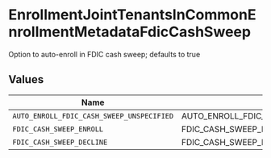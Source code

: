 # EnrollmentJointTenantsInCommonEnrollmentMetadataFdicCashSweep

Option to auto-enroll in FDIC cash sweep; defaults to true


## Values

| Name                                      | Value                                     |
| ----------------------------------------- | ----------------------------------------- |
| `AUTO_ENROLL_FDIC_CASH_SWEEP_UNSPECIFIED` | AUTO_ENROLL_FDIC_CASH_SWEEP_UNSPECIFIED   |
| `FDIC_CASH_SWEEP_ENROLL`                  | FDIC_CASH_SWEEP_ENROLL                    |
| `FDIC_CASH_SWEEP_DECLINE`                 | FDIC_CASH_SWEEP_DECLINE                   |